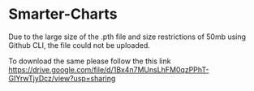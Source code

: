 # Smarter-Charts

Due to the large size of the .pth file and size restrictions of 50mb using Github CLI, the file could not be uploaded.

To download the same please follow the this link
https://drive.google.com/file/d/1Bx4n7MUnsLhFM0qzPPhT-GIYrwTjyDcz/view?usp=sharing
